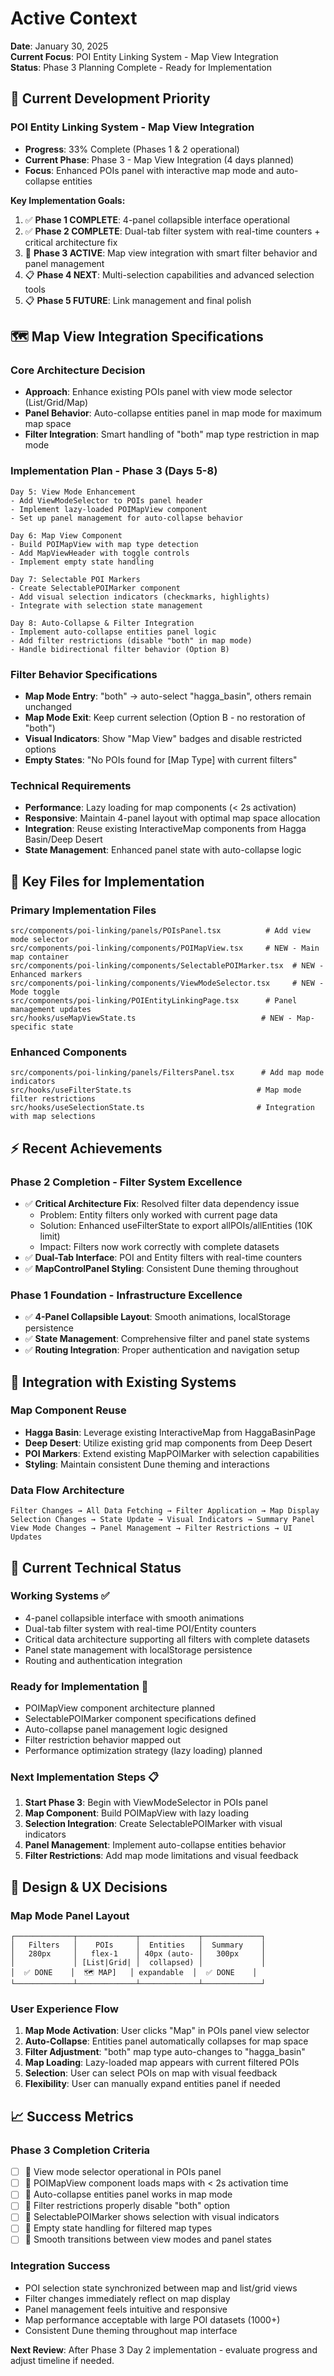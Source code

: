 # Active Context

**Date**: January 30, 2025  
**Current Focus**: POI Entity Linking System - Map View Integration  
**Status**: Phase 3 Planning Complete - Ready for Implementation

## 🎯 **Current Development Priority**

### **POI Entity Linking System - Map View Integration** 
- **Progress**: 33% Complete (Phases 1 & 2 operational)
- **Current Phase**: Phase 3 - Map View Integration (4 days planned)
- **Focus**: Enhanced POIs panel with interactive map mode and auto-collapse entities

**Key Implementation Goals:**
1. ✅ **Phase 1 COMPLETE**: 4-panel collapsible interface operational
2. ✅ **Phase 2 COMPLETE**: Dual-tab filter system with real-time counters + critical architecture fix
3. 🎯 **Phase 3 ACTIVE**: Map view integration with smart filter behavior and panel management
4. 📋 **Phase 4 NEXT**: Multi-selection capabilities and advanced selection tools
5. 📋 **Phase 5 FUTURE**: Link management and final polish

## 🗺️ **Map View Integration Specifications**

### **Core Architecture Decision**
- **Approach**: Enhance existing POIs panel with view mode selector (List/Grid/Map)
- **Panel Behavior**: Auto-collapse entities panel in map mode for maximum map space
- **Filter Integration**: Smart handling of "both" map type restriction in map mode

### **Implementation Plan - Phase 3 (Days 5-8)**
```
Day 5: View Mode Enhancement
- Add ViewModeSelector to POIs panel header
- Implement lazy-loaded POIMapView component
- Set up panel management for auto-collapse behavior

Day 6: Map View Component  
- Build POIMapView with map type detection
- Add MapViewHeader with toggle controls
- Implement empty state handling

Day 7: Selectable POI Markers
- Create SelectablePOIMarker component
- Add visual selection indicators (checkmarks, highlights)
- Integrate with selection state management

Day 8: Auto-Collapse & Filter Integration
- Implement auto-collapse entities panel logic
- Add filter restrictions (disable "both" in map mode)
- Handle bidirectional filter behavior (Option B)
```

### **Filter Behavior Specifications**
- **Map Mode Entry**: "both" → auto-select "hagga_basin", others remain unchanged
- **Map Mode Exit**: Keep current selection (Option B - no restoration of "both")
- **Visual Indicators**: Show "Map View" badges and disable restricted options
- **Empty States**: "No POIs found for [Map Type] with current filters"

### **Technical Requirements**
- **Performance**: Lazy loading for map components (< 2s activation)
- **Responsive**: Maintain 4-panel layout with optimal map space allocation
- **Integration**: Reuse existing InteractiveMap components from Hagga Basin/Deep Desert
- **State Management**: Enhanced panel state with auto-collapse logic

## 📂 **Key Files for Implementation**

### **Primary Implementation Files**
```
src/components/poi-linking/panels/POIsPanel.tsx          # Add view mode selector
src/components/poi-linking/components/POIMapView.tsx     # NEW - Main map container
src/components/poi-linking/components/SelectablePOIMarker.tsx  # NEW - Enhanced markers
src/components/poi-linking/components/ViewModeSelector.tsx     # NEW - Mode toggle
src/components/poi-linking/POIEntityLinkingPage.tsx      # Panel management updates
src/hooks/useMapViewState.ts                            # NEW - Map-specific state
```

### **Enhanced Components**
```
src/components/poi-linking/panels/FiltersPanel.tsx      # Add map mode indicators
src/hooks/useFilterState.ts                            # Map mode filter restrictions
src/hooks/useSelectionState.ts                         # Integration with map selections
```

## ⚡ **Recent Achievements**

### **Phase 2 Completion - Filter System Excellence**
- ✅ **Critical Architecture Fix**: Resolved filter data dependency issue
  - Problem: Entity filters only worked with current page data
  - Solution: Enhanced useFilterState to export allPOIs/allEntities (10K limit)
  - Impact: Filters now work correctly with complete datasets
- ✅ **Dual-Tab Interface**: POI and Entity filters with real-time counters
- ✅ **MapControlPanel Styling**: Consistent Dune theming throughout

### **Phase 1 Foundation - Infrastructure Excellence**
- ✅ **4-Panel Collapsible Layout**: Smooth animations, localStorage persistence
- ✅ **State Management**: Comprehensive filter and panel state systems
- ✅ **Routing Integration**: Proper authentication and navigation setup

## 🔄 **Integration with Existing Systems**

### **Map Component Reuse**
- **Hagga Basin**: Leverage existing InteractiveMap from HaggaBasinPage
- **Deep Desert**: Utilize existing grid map components from Deep Desert
- **POI Markers**: Extend existing MapPOIMarker with selection capabilities
- **Styling**: Maintain consistent Dune theming and interactions

### **Data Flow Architecture**
```
Filter Changes → All Data Fetching → Filter Application → Map Display
Selection Changes → State Update → Visual Indicators → Summary Panel
View Mode Changes → Panel Management → Filter Restrictions → UI Updates
```

## 🚧 **Current Technical Status**

### **Working Systems** ✅
- 4-panel collapsible interface with smooth animations
- Dual-tab filter system with real-time POI/Entity counters  
- Critical data architecture supporting all filters with complete datasets
- Panel state management with localStorage persistence
- Routing and authentication integration

### **Ready for Implementation** 🎯
- POIMapView component architecture planned
- SelectablePOIMarker component specifications defined
- Auto-collapse panel management logic designed
- Filter restriction behavior mapped out
- Performance optimization strategy (lazy loading) planned

### **Next Implementation Steps** 📋
1. **Start Phase 3**: Begin with ViewModeSelector in POIs panel
2. **Map Component**: Build POIMapView with lazy loading
3. **Selection Integration**: Create SelectablePOIMarker with visual indicators
4. **Panel Management**: Implement auto-collapse entities behavior
5. **Filter Restrictions**: Add map mode limitations and visual feedback

## 🎨 **Design & UX Decisions**

### **Map Mode Panel Layout**
```
┌─────────────┬─────────────┬─────────────┬─────────────┐
│   Filters   │    POIs     │  Entities   │  Summary    │
│   280px     │   flex-1    │ 40px (auto- │   300px     │
│             │ [List|Grid| │  collapsed) │             │
│  ✅ DONE    │  🗺️ MAP]   │ expandable  │  ✅ DONE    │
└─────────────┴─────────────┴─────────────┴─────────────┘
```

### **User Experience Flow**
1. **Map Mode Activation**: User clicks "Map" in POIs panel view selector
2. **Auto-Collapse**: Entities panel automatically collapses for map space
3. **Filter Adjustment**: "both" map type auto-changes to "hagga_basin"
4. **Map Loading**: Lazy-loaded map appears with current filtered POIs
5. **Selection**: User can select POIs on map with visual feedback
6. **Flexibility**: User can manually expand entities panel if needed

## 📈 **Success Metrics**

### **Phase 3 Completion Criteria**
- [ ] 🎯 View mode selector operational in POIs panel
- [ ] 🎯 POIMapView component loads maps with < 2s activation time
- [ ] 🎯 Auto-collapse entities panel works in map mode
- [ ] 🎯 Filter restrictions properly disable "both" option
- [ ] 🎯 SelectablePOIMarker shows selection with visual indicators
- [ ] 🎯 Empty state handling for filtered map types
- [ ] 🎯 Smooth transitions between view modes and panel states

### **Integration Success**
- POI selection state synchronized between map and list/grid views
- Filter changes immediately reflect on map display
- Panel management feels intuitive and responsive
- Map performance acceptable with large POI datasets (1000+)
- Consistent Dune theming throughout map interface

**Next Review**: After Phase 3 Day 2 implementation - evaluate progress and adjust timeline if needed. 